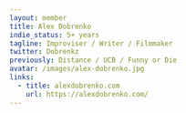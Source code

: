 ```yaml
---
layout: member
title: Alex Dobrenko
indie_status: 5+ years
tagline: Improviser / Writer / Filmmaker
twitter: Dobrenkz
previously: Distance / UCB / Funny or Die
avatar: /images/alex-dobrenko.jpg
links:
  - title: alexdobrenko.com
    url: https://alexdobrenko.com/
---
```

